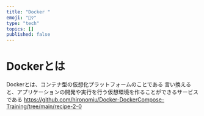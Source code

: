 ```yaml
---
title: "Docker "
emoji: "🙆‍♀️"
type: "tech"
topics: []
published: false
---
```


# Dockerとは
Dockerとは、コンテナ型の仮想化プラットフォームのことである
言い換えると、アプリケーションの開発や実行を行う仮想環境を作ることができるサービスである
https://github.com/hironomiu/Docker-DockerCompose-Training/tree/main/recipe-2-0